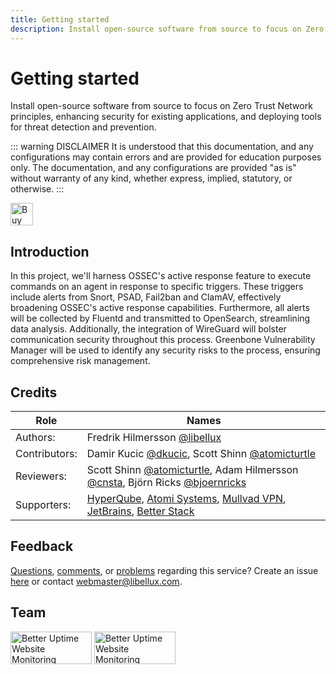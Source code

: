 ```yaml
---
title: Getting started
description: Install open-source software from source to focus on Zero Trust Network principles, enhancing security for existing applications, and deploying tools for threat detection and prevention.
---
```


<script setup>
import { VPTeamMembers } from 'vitepress/theme'
import { onMounted } from 'vue'
import  mediumZoom  from 'medium-zoom'

const members = [
  {
    avatar: 'https://github.com/libellux.png',
    name: 'Fredrik Hilmersson',
    title: 'Author',
    sponsor: 'https://ko-fi.com/B0B31BJU3',
    actionText: 'Buy Me a Coffee',
    links: [
      { icon: 'github', link: 'https://github.com/libellux' },
      { icon: 'twitter', link: 'https://twitter.com/libellux_' }
    ]
  },
]

onMounted(() => {
  mediumZoom('[data-zoomable]', { background: 'var(--vp-c-bg)' });
});
</script>

# Getting started

Install open-source software from source to focus on Zero Trust Network principles, enhancing security for existing applications, and deploying tools for threat detection and prevention.

::: warning DISCLAIMER
It is understood that this documentation, and any configurations may contain errors and are provided for education purposes only. The documentation, and any configurations are provided "as is" without warranty of any kind, whether express, implied, statutory, or otherwise.
:::

<a href='https://ko-fi.com/B0B31BJU3' target='_blank'><img height='36' style='border:0px;height:36px;' src='https://storage.ko-fi.com/cdn/kofi5.png?v=3' border='0' alt='Buy Me a Coffee at ko-fi.com' /></a>

## Introduction

In this project, we'll harness OSSEC's active response feature to execute commands on an agent in response to specific triggers. These triggers include alerts from Snort, PSAD, Fail2ban and ClamAV, effectively broadening OSSEC's active response capabilities. Furthermore, all alerts will be collected by Fluentd and transmitted to OpenSearch, streamlining data analysis. Additionally, the integration of WireGuard will bolster communication security throughout this process. Greenbone Vulnerability Manager will be used to identify any security risks to the process, ensuring comprehensive risk management.

## Credits

| Role | Names |
|------|-------|
| Authors: | Fredrik Hilmersson [@libellux](https://github.com/libellux) |
| Contributors: | Damir Kucic [@dkucic](https://github.com/dkucic), Scott Shinn [@atomicturtle](https://github.com/atomicturtle) |
| Reviewers: | Scott Shinn [@atomicturtle](https://github.com/atomicturtle), Adam Hilmersson [@cnsta](https://github.com/cnsta), Björn Ricks [@bjoernricks](https://github.com/bjoernricks) |
| Supporters: | [HyperQube](https://hyperqube.io/), [Atomi Systems](https://atomisystems.com/activepresenter/), [Mullvad VPN](https://mullvad.net/en/), [JetBrains](https://www.jetbrains.com/), [Better Stack](https://betterstack.com/) |

## Feedback

[Questions](https://github.com/libellux/Libellux-Up-and-Running/issues/new/choose), [comments](https://github.com/libellux/Libellux-Up-and-Running/issues/new/choose), or [problems](https://github.com/libellux/Libellux-Up-and-Running/issues/new/choose) regarding this service? Create an issue [here](https://github.com/libellux/Libellux-Up-and-Running/issues/new/choose) or contact [webmaster@libellux.com](mailto:webmaster@libellux.com).

## Team

<VPTeamMembers size="small" :members="members" />

<a target="_blank" class="dark-only" href="https://betteruptime.com/"><img style="width: 130px; height: 52px;" alt="Better Uptime Website Monitoring" src="https://betteruptime.com/assets/static_assets/badges/dark.png" /></a>
<a target="_blank" class="light-only" href="https://betteruptime.com/"><img style="width: 130px; height: 52px;" alt="Better Uptime Website Monitoring" src="https://betteruptime.com/assets/static_assets/badges/light.png" /></a>
